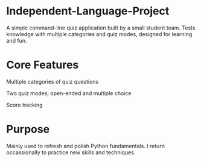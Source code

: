 # Independent-Language-Project
A simple command-line quiz application built by a small student team. Tests knowledge with multiple categories and quiz modes, designed for learning and fun.

# Core Features
Multiple categories of quiz questions

Two quiz modes; open-ended and multiple choice

Score tracking

# Purpose
Mainly used to refresh and polish Python fundamentals. I return occassionally to practice new skills and techniques.
